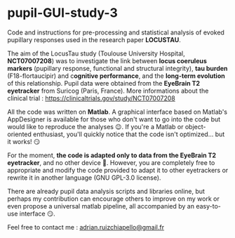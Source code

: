 # pupil-GUI-study-3

Code and instructions for pre-processing and statistical analysis of evoked pupillary responses used in the research paper **LOCUSTAU**.

The aim of the LocusTau study (Toulouse University Hospital, **NCT07007208**) was to investigate the link between **locus coeruleus markers** (pupillary response, functional and structural integrity), **tau burden** (F18-flortaucipir) and c**ognitive performance**, and the **long-term evolution** of this relationship. Pupil data were obtained from the **EyeBrain T2 eyetracker** from Suricog (Paris, France). More informations about the clinical trial : https://clinicaltrials.gov/study/NCT07007208

All the code was written on **Matlab**. A graphical interface based on Matlab's AppDesigner is available for those who don't want to go into the code but would like to reproduce the analyses 😉. If you're a Matlab or object-oriented enthusiast, you'll quickly notice that the code isn't optimized... but it works! 😏

For the moment, **the code is adapted only to data from the EyeBrain T2 eyetracker**, and no other device 🙇. However, you are completely free to appropriate and modify the code provided to adapt it to other eyetrackers or rewrite it in another language (GNU GPL-3.0 license).

There are already pupil data analysis scripts and libraries online, but perhaps my contribution can encourage others to improve on my work or even propose a universal matlab pipeline, all accompanied by an easy-to-use interface 😏.

Feel free to contact me : adrian.ruizchiapello@gmail.fr
